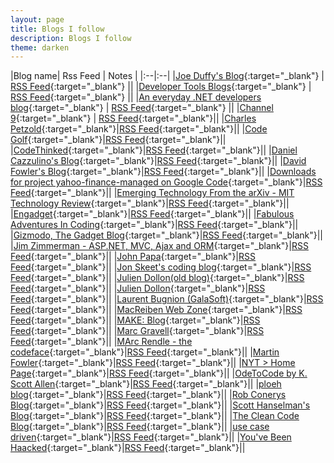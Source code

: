 ```yaml
---
layout: page
title: Blogs I follow
description: Blogs I follow
theme: darken
---
```

<!--|[](){:target="_blank"}|[RSS Feed](){:target="_blank"}||-->

|Blog name| Rss Feed | Notes |
|:--|:--|
|[Joe Duffy's Blog](http://joeduffyblog.com/2016/11/30/15-years-of-concurrency/){:target="_blank"} | [RSS Feed](http://joeduffyblog.com/feed.xml){:target="_blank"} ||
|[Developer Tools Blogs](https://blogs.msdn.microsoft.com/developer-tools/){:target="_blank"} | [RSS Feed](http://sxp.microsoft.com/feeds/3.0/devblogs){:target="_blank"} ||
|[An everyday .NET developers blog](){:target="_blank"} | [RSS Feed](http://kampeki-factory.blogspot.com/feeds/posts/default){:target="_blank"} ||
|[Channel 9](){:target="_blank"} | [RSS Feed](https://channel9.msdn.com/Feeds/RSS){:target="_blank"}||
|[Charles Petzold](){:target="_blank"}|[RSS Feed](http://www.charlespetzold.com/rss.xml){:target="_blank"}||
|[Code Golf](){:target="_blank"}|[RSS Feed](http://codegolf.stackexchange.com/feeds){:target="_blank"}||
|[CodeThinked](){:target="_blank"}|[RSS Feed](http://feeds.feedburner.com/Codethinked?format=xml){:target="_blank"}||
|[Daniel Cazzulino's Blog](){:target="_blank"}|[RSS Feed](http://feeds2.feedburner.com/danielcazzulino){:target="_blank"}||
|[David Fowler's Blog](){:target="_blank"}|[RSS Feed](http://davidfowl.com/rss/){:target="_blank"}||
|[Downloads for project yahoo-finance-managed on Google Code](){:target="_blank"}|[RSS Feed](http://code.google.com/feeds/p/yahoo-finance-managed/downloads/basic){:target="_blank"}||
|[Emerging Technology From the arXiv - MIT Technology Review](){:target="_blank"}|[RSS Feed](http://www.technologyreview.com/contributor/emerging-technology-from-the-arxiv/rss/){:target="_blank"}||
|[Engadget](){:target="_blank"}|[RSS Feed](http://www.engadget.com/rss.xml){:target="_blank"}||
|[Fabulous Adventures In Coding](){:target="_blank"}|[RSS Feed](https://ericlippert.com/feed/){:target="_blank"}||
|[Gizmodo, The Gadget Blog](){:target="_blank"}|[RSS Feed](http://feeds.gawker.com/gizmodo/full){:target="_blank"}||
|[Jim Zimmerman - ASP.NET, MVC, Ajax and ORM](){:target="_blank"}|[RSS Feed](http://feeds.feedburner.com/jimzimmerman){:target="_blank"}||
|[John Papa](){:target="_blank"}|[RSS Feed](http://feeds.feedburner.com/JohnPapa){:target="_blank"}||
|[Jon Skeet's coding blog](){:target="_blank"}|[RSS Feed](https://codeblog.jonskeet.uk/feed/){:target="_blank"}||
|[Julien Dollon(old blog)](){:target="_blank"}|[RSS Feed](http://julien.dollon.net/syndication.axd){:target="_blank"}||
|[Julien Dollon](){:target="_blank"}|[RSS Feed](http://blog.dollon.net/feed/){:target="_blank"}||
|[Laurent Bugnion (GalaSoft)](){:target="_blank"}|[RSS Feed](http://feeds.feedburner.com/galasoft){:target="_blank"}||
|[MacReiben Web Zone](){:target="_blank"}|[RSS Feed](http://www.macreiben.net/index.php?feed/atom){:target="_blank"}||
|[MAKE: Blog](){:target="_blank"}|[RSS Feed](http://www.makezine.com/blog/index.xml){:target="_blank"}||
|[Marc Gravell](){:target="_blank"}|[RSS Feed](http://feeds2.feedburner.com/CodeCodeAndMoreCode){:target="_blank"}||
|[MArc Rendle - the codeface](){:target="_blank"}|[RSS Feed](http://blog.markrendle.net/rss/){:target="_blank"}||
|[Martin Fowler](){:target="_blank"}|[RSS Feed](http://martinfowler.com/feed.atom){:target="_blank"}||
|[NYT > Home Page](){:target="_blank"}|[RSS Feed](http://www.nytimes.com/services/xml/rss/userland/HomePage.xml){:target="_blank"}||
|[OdeToCode by K. Scott Allen](){:target="_blank"}|[RSS Feed](http://feeds.feedburner.com/OdeToCode?format=xml){:target="_blank"}||
|[ploeh blog](){:target="_blank"}|[RSS Feed](http://blog.ploeh.dk/rss.xml){:target="_blank"}||
|[Rob Conerys Blog](){:target="_blank"}|[RSS Feed](http://feeds.feedburner.com/wekeroad/EeKc){:target="_blank"}||
|[Scott Hanselman's Blog](){:target="_blank"}|[RSS Feed](http://feeds.hanselman.com/ScottHanselman){:target="_blank"}||
|[The Clean Code Blog](){:target="_blank"}|[RSS Feed](http://blog.cleancoder.com/atom.xml){:target="_blank"}||
|[use case driven](){:target="_blank"}|[RSS Feed](http://tpierrain.blogspot.com/feeds/posts/default?alt=rss){:target="_blank"}||
|[You've Been Haacked](){:target="_blank"}|[RSS Feed](http://feeds.haacked.com/haacked){:target="_blank"}||
